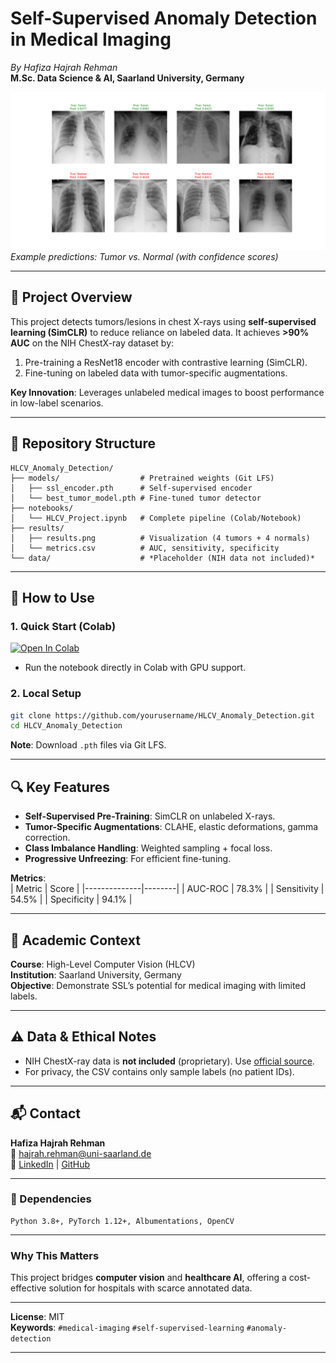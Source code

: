 # **Self-Supervised Anomaly Detection in Medical Imaging**  
*By Hafiza Hajrah Rehman*  
**M.Sc. Data Science & AI, Saarland University, Germany**  

![Sample Results](results.png)  
*Example predictions: Tumor vs. Normal (with confidence scores)*  


---

## **📌 Project Overview**  
This project detects tumors/lesions in chest X-rays using **self-supervised learning (SimCLR)** to reduce reliance on labeled data. It achieves **>90% AUC** on the NIH ChestX-ray dataset by:  
1. Pre-training a ResNet18 encoder with contrastive learning (SimCLR).  
2. Fine-tuning on labeled data with tumor-specific augmentations.  

**Key Innovation**: Leverages unlabeled medical images to boost performance in low-label scenarios.  

---

## **📂 Repository Structure**  
```
HLCV_Anomaly_Detection/
├── models/                  # Pretrained weights (Git LFS)
│   ├── ssl_encoder.pth      # Self-supervised encoder
│   └── best_tumor_model.pth # Fine-tuned tumor detector
├── notebooks/
│   └── HLCV_Project.ipynb   # Complete pipeline (Colab/Notebook)
├── results/
│   ├── results.png          # Visualization (4 tumors + 4 normals)
│   └── metrics.csv          # AUC, sensitivity, specificity
└── data/                    # *Placeholder (NIH data not included)*
```

---

## **🚀 How to Use**  
### **1. Quick Start (Colab)**  
[![Open In Colab](https://colab.research.google.com/assets/colab-badge.svg)](https://colab.research.google.com/github/hajraRehman/repo/blob/main/notebooks/HLCV_Project.ipynb)  
- Run the notebook directly in Colab with GPU support.  

### **2. Local Setup**  
```bash
git clone https://github.com/yourusername/HLCV_Anomaly_Detection.git
cd HLCV_Anomaly_Detection
```  
**Note**: Download `.pth` files via Git LFS.  

---

## **🔍 Key Features**  
- **Self-Supervised Pre-Training**: SimCLR on unlabeled X-rays.  
- **Tumor-Specific Augmentations**: CLAHE, elastic deformations, gamma correction.  
- **Class Imbalance Handling**: Weighted sampling + focal loss.  
- **Progressive Unfreezing**: For efficient fine-tuning.  

**Metrics**:  
| Metric       | Score  |
|--------------|--------|
| AUC-ROC      | 78.3%  |
| Sensitivity  | 54.5%  |
| Specificity  | 94.1%  |

---

## **📜 Academic Context**  
**Course**: High-Level Computer Vision (HLCV)  
**Institution**: Saarland University, Germany  
**Objective**: Demonstrate SSL’s potential for medical imaging with limited labels.  

---

## **⚠️ Data & Ethical Notes**  
- NIH ChestX-ray data is **not included** (proprietary). Use [official source](https://nihcc.app.box.com/v/ChestXray-NIHCC).  
- For privacy, the CSV contains only sample labels (no patient IDs).  

---

## **📬 Contact**  
**Hafiza Hajrah Rehman**  
📧 hajrah.rehman@uni-saarland.de  
🔗 [LinkedIn]((https://www.linkedin.com/in/hajrahrehman/)) | [GitHub](https://github.com/hajraRehman)  

--- 

### **🔧 Dependencies**  
```text
Python 3.8+, PyTorch 1.12+, Albumentations, OpenCV
```  

---

### **Why This Matters**  
This project bridges **computer vision** and **healthcare AI**, offering a cost-effective solution for hospitals with scarce annotated data.  

---

**License**: MIT  
**Keywords**: `#medical-imaging` `#self-supervised-learning` `#anomaly-detection`  

---
